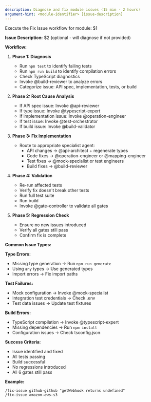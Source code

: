 ```yaml
---
description: Diagnose and fix module issues (15 min - 2 hours)
argument-hint: <module-identifier> [issue-description]
---
```


Execute the Fix Issue workflow for module: $1

**Issue Description:** $2 (optional - will diagnose if not provided)

**Workflow:**

1. **Phase 1: Diagnosis**
   - Run `npm test` to identify failing tests
   - Run `npm run build` to identify compilation errors
   - Check TypeScript diagnostics
   - Invoke @build-reviewer to analyze errors
   - Categorize issue: API spec, implementation, tests, or build

2. **Phase 2: Root Cause Analysis**
   - If API spec issue: Invoke @api-reviewer
   - If type issue: Invoke @typescript-expert
   - If implementation issue: Invoke @operation-engineer
   - If test issue: Invoke @test-orchestrator
   - If build issue: Invoke @build-validator

3. **Phase 3: Fix Implementation**
   - Route to appropriate specialist agent:
     - API changes → @api-architect + regenerate types
     - Code fixes → @operation-engineer or @mapping-engineer
     - Test fixes → @mock-specialist or test engineers
     - Build fixes → @build-reviewer

4. **Phase 4: Validation**
   - Re-run affected tests
   - Verify fix doesn't break other tests
   - Run full test suite
   - Run build
   - Invoke @gate-controller to validate all gates

5. **Phase 5: Regression Check**
   - Ensure no new issues introduced
   - Verify all gates still pass
   - Confirm fix is complete

**Common Issue Types:**

**Type Errors:**
- Missing type generation → Run `npm run generate`
- Using `any` types → Use generated types
- Import errors → Fix import paths

**Test Failures:**
- Mock configuration → Invoke @mock-specialist
- Integration test credentials → Check .env
- Test data issues → Update test fixtures

**Build Errors:**
- TypeScript compilation → Invoke @typescript-expert
- Missing dependencies → Run `npm install`
- Configuration issues → Check tsconfig.json

**Success Criteria:**
- Issue identified and fixed
- All tests passing
- Build successful
- No regressions introduced
- All 6 gates still pass

**Example:**
```
/fix-issue github-github "getWebhook returns undefined"
/fix-issue amazon-aws-s3
```
